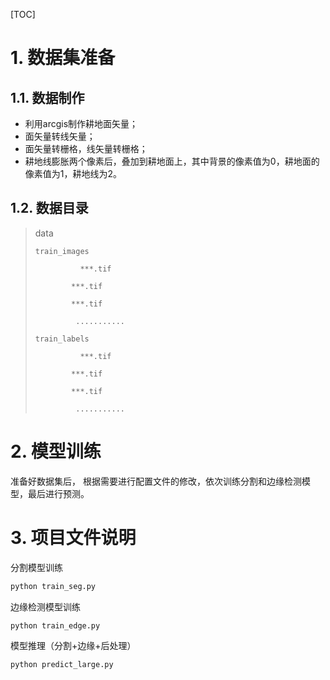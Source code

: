 [TOC]



# 1. 数据集准备

## 1.1. 数据制作

- 利用arcgis制作耕地面矢量；
- 面矢量转线矢量；
- 面矢量转栅格，线矢量转栅格；
- 耕地线膨胀两个像素后，叠加到耕地面上，其中背景的像素值为0，耕地面的像素值为1，耕地线为2。

## 1.2.  数据目录 

> data
> 
>     train_images
>
>   			***.tif
>
> 			  ***.tif
>
> 			  ***.tif
>
>              ...........
>
> 	  train_labels
> 	
>   			***.tif
>
> 			  ***.tif
>
> 			  ***.tif
>
>              ...........



# 2. 模型训练

准备好数据集后， 根据需要进行配置文件的修改，依次训练分割和边缘检测模型，最后进行预测。



# 3. 项目文件说明

分割模型训练

```python
python train_seg.py
```

边缘检测模型训练

```
python train_edge.py
```

模型推理（分割+边缘+后处理）

```
python predict_large.py
```



